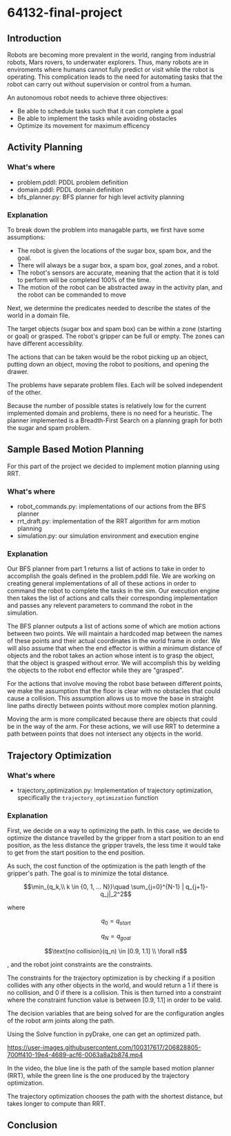 # 64132-final-project
## Introduction

Robots are becoming more prevalent in the world, ranging from industrial robots, Mars rovers, to underwater explorers. Thus, many robots are in enviroments where humans cannot fully predict or visit while the robot is operating. This complication leads to the need for automating tasks that the robot can carry out without supervision or control from a human.

An autonomous robot needs to achieve three objectives:
 * Be able to schedule tasks such that it can complete a goal
 * Be able to implement the tasks while avoiding obstacles
 * Optimize its movement for maximum efficency

## Activity Planning

### What's where

 * problem.pddl: PDDL problem definition
 * domain.pddl: PDDL domain definition
 * bfs_planner.py: BFS planner for high level activity planning

### Explanation

To break down the problem into managable parts, we first have some assumptions:
* The robot is given the locations of the sugar box, spam box, and the goal.
* There will always be a sugar box, a spam box, goal zones, and a robot.
* The robot's sensors are accurate, meaning that the action that it is told to perform will be completed 100% of the time.
* The motion of the robot can be abstracted away in the activity plan, and the robot can be commanded to move

Next, we determine the predicates needed to describe the states of the world in a domain file.

The target objects (sugar box and spam box) can be within a zone (starting or goal) or grasped. The robot's gripper can be full or empty. The zones can have different accessiblity.

The actions that can be taken would be the robot picking up an object, putting down an object, moving the robot to positions, and opening the drawer.

The problems have separate problem files. Each will be solved independent of the other. 

Because the number of possible states is relatively low for the current implemented domain and problems, there is no need for a heuristic. The planner implemented is a Breadth-First Search on a planning graph for both the sugar and spam problem.


## Sample Based Motion Planning

For this part of the project we decided to implement motion planning using RRT.

### What's where

 * robot_commands.py: implementations of our actions from the BFS planner
 * rrt_draft.py: implementation of the RRT algorithm for arm motion planning
 * simulation.py: our simulation environment and execution engine

### Explanation

Our BFS planner from part 1 returns a list of actions to take in order to accomplish the goals defined in the problem.pddl file. We are working on creating general implementations of all of these actions in order to command the robot to complete the tasks in the sim. Our execution engine then takes the list of actions and calls their corresponding implementation and passes any relevent parameters to command the robot in the simulation.

The BFS planner outputs a list of actions some of which are motion actions between two points. We will maintain a hardcoded map between the names of these points and their actual coordinates in the world frame in order. We will also assume that when the end effector is within a minimum distance of objects and the robot takes an action whose intent is to grasp the object, that the object is grasped without error. We will accomplish this by welding the objects to the robot end effector while they are "grasped".

For the actions that involve moving the robot base between different points, we make the assumption that the floor is clear with no obstacles that could cause a collision. This assumption allows us to move the base in straight line paths directly between points without more complex motion planning.

Moving the arm is more complicated because there are objects that could be in the way of the arm. For these actions, we will use RRT to determine a path between points that does not intersect any objects in the world.

## Trajectory Optimization

### What's where

 * trajectory_optimization.py: Implementation of trajectory optimization, specifically the `trajectory_optimization` function

### Explanation

First, we decide on a way to optimizing the path. In this case, we decide to optimize the distance travelled by the gripper from a start position to an end position, as the less distance the gripper travels, the less time it would take to get from the start position to the end position.

As such, the cost function of the optimization is the path length of the gripper's path. The goal is to minimize the total distance.

$$\min_{q_k,\\ k \in {0, 1, ... N}}\quad \sum_{j=0}^{N-1} | q_{j+1}- q_j|_2^2$$

where

$$ q_0 = q_{start}$$

$$ q_N =q_{goal} $$

$$\text{no collision}(q_n) \in [0.9, 1.1] \\ \forall n$$

, and the robot joint constraints are the constraints.

The constraints for the trajectory optimization is by checking if a position collides with any other objects in the world, and would return a 1 if there is no collision, and 0 if there is a collision. This is then turned into a constraint where the constraint function value is between [0.9, 1.1] in order to be valid.

The decision variables that are being solved for are the configuration angles of the robot arm joints along the path.

Using the Solve function in pyDrake, one can get an optimized path.

https://user-images.githubusercontent.com/100317617/206828805-700ff410-19e4-4689-acf6-0063a8a2b874.mp4

In the video, the blue line is the path of the sample based motion planner (RRT), while the green line is the one produced by the trajectory optimization.

The trajectory optimization chooses the path with the shortest distance, but takes longer to compute than RRT.

## Conclusion




